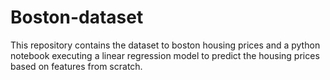 # Boston-dataset

This repository contains the dataset to boston housing prices and a python notebook executing a linear regression model to predict the housing prices based on features from scratch.
